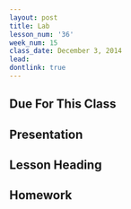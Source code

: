 ```yaml
---
layout: post
title: Lab
lesson_num: '36'
week_num: 15
class_date: December 3, 2014
lead: 
dontlink: true
---
```


## Due For This Class

## Presentation

## Lesson Heading
  
## Homework
